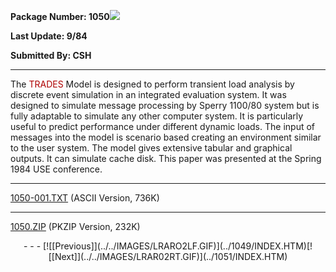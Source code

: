 <x-sas-window top="54" bottom="564" left="62" right="592">



<b>Package Number: 1050</b>![](../../IMAGES/OS2200.JPG)


<b>Last Update: 9/84</b>


<b>Submitted By: CSH</b>


&#10;
- - -
The <font color="#AF0000">TRADES</font> Model is designed to perform
transient load analysis by discrete event simulation in an integrated
evaluation system. It was designed to simulate message processing by
Sperry 1100/80 system but is fully adaptable to simulate any other
computer system. It is particularly useful to predict performance
under different dynamic loads. The input of messages into the model
is scenario based creating an environment similar to the user system.
The model gives extensive tabular and graphical outputs. It can
simulate cache disk. This paper was presented at the Spring 1984 USE
conference.


&#10;
- - -
[1050-001.TXT](1050-001.TXT)
(ASCII Version, 736K)


&#10;
- - -
[1050.ZIP](1050.ZIP)
(PKZIP Version, 232K)

<center>
- - -
[![[Previous]](../../IMAGES/LRARO2LF.GIF)](../1049/INDEX.HTM)[![[Next]](../../IMAGES/LRAR02RT.GIF)](../1051/INDEX.HTM)
</center>


</x-sas-window>